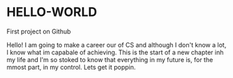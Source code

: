 # HELLO-WORLD
First project on Github

Hello! I am going to make a career our of CS and although I don't know a lot, I know what im capabale of achieving. This is the start of a new chapter inh my life and I'm so stoked to know that everything in my future is, for the mmost part, in my control. Lets get it poppin.
